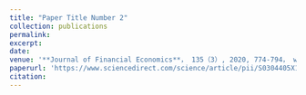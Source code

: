 ```yaml
---
title: "Paper Title Number 2"
collection: publications
permalink:
excerpt:
date:
venue: '**Journal of Financial Economics**， 135（3）, 2020, 774-794， with Dashan Huang, Liyao Wang, and Guofu Zhou'
paperurl: 'https://www.sciencedirect.com/science/article/pii/S0304405X19301953'
citation:
---
```

